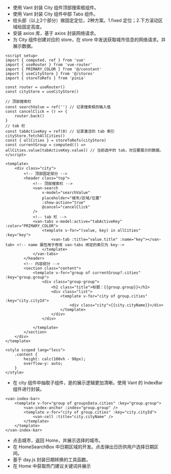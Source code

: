 - 使用 Vant 封装 City 组件顶部搜索框组件。
- 使用 Vant 封装 City 组件中部 Tabs 组件。
- 给头部（以上2个部分）做固定定位，2种方案。1.fixed 定位；2.下方滚动区域给固定高度。
- 安装 axios 库，基于 axios 封装网络请求。
- 为 City 组件创建对应的 store，在 store 中发送获取城市信息的网络请求。并展示数据。

```vue
<script setup>
import { computed, ref } from 'vue'
import { useRouter } from 'vue-router'
import { PRIMARY_COLOR } from '@/constant'
import { useCityStore } from '@/stores'
import { storeToRefs } from 'pinia'

const router = useRouter()
const cityStore = useCityStore()

// 顶部搜索栏
const searchValue = ref('') // 记录搜索框的输入值
const cancelClick = () => {
	router.back()
}
// tab 栏
const tabActiveKey = ref(0) // 记录激活的 tab 索引
cityStore.fetchAllCities()
const { allCities } = storeToRefs(cityStore)
const currentGroup = computed(() => allCities.value[tabActiveKey.value]) // 当前选中的 tab，对应要展示的数据。
</script>

<template>
	<div class="city">
		<!-- 顶部固定部分 -->
		<header class="top">
			<!-- 顶部搜索栏 -->
			<van-search
				v-model="searchValue"
				placeholder="城市/区域/位置"
				:show-action="true"
				@cancel="cancelClick"
			/>
			<!-- tab 栏 -->
			<van-tabs v-model:active="tabActiveKey" :color="PRIMARY_COLOR">
				<template v-for="(value, key) in allCities" :key="key">
					<van-tab :title="value.title" :name="key"></van-tab> <!-- name 属性用于修改 van-tabs 绑定的索引为 key-->
				</template>
			</van-tabs>
		</header>
		<!-- 内容部分 -->
		<section class="content">
			<template v-for="group of currentGroup?.cities" :key="group.group">
				<div class="group-group">
					<h2 class="title">标题：{{group.group}}</h2>
					<div class="list">
						<template v-for="city of group.cities" :key="city.cityId">
							<div class="city">{{city.cityName}}</div>
						</template>
					</div>
				</div>

			</template>
		</section>
	</div>
</template>

<style scoped lang="less">
	.content {
		height: calc(100vh - 98px);
		overflow-y: auto;
	}
</style>

```
- 在 city 组件中抽取子组件，是的展示逻辑更加清晰。使用 Vant 的 IndexBar 组件进行封装。

```vue
<van-index-bar>
	<template v-for="group of groupsData.cities" :key="group.group">
		<van-index-anchor :index="group.group" />
		<template v-for="city of group.cities" :key="city.cityId">
			<van-cell :title="city.cityName" />
		</template>
	</template>
</van-index-bar>
```

- 点击城市，返回 Home，并展示选择的城市。
- 在 HomeSearchBox 中日期区域的开发。点击弹出日历供用户选择日期区间。
- 基于 day.js 封装日期转换的工具函数。
- 在 Home 中获取热门建议关键词并展示